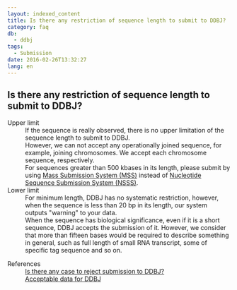 ```yaml
---
layout: indexed_content
title: Is there any restriction of sequence length to submit to DDBJ?
category: faq
db:
  - ddbj
tags: 
  - Submission
date: 2016-02-26T13:32:27
lang: en
---
```


## Is there any restriction of sequence length to submit to DDBJ?

<dl><dt>Upper limit</dt>
  <dd>If the sequence is really observed, there is no upper limitation of the sequence length to submit to DDBJ. <br>However, we can not accept any operationally joined sequence, for example, joining chromosomes. We accept each chromosome sequence, respectively. <br>For sequences greater than 500 kbases in its length, please submit by using <a href="/ddbj/mss-e.html">Mass Submission System (MSS)</a> instead of <a href="/ddbj/web-submission-e.html">Nucleotide Sequence Submission System (NSSS)</a>. </dd><dt>Lower limit</dt>
  <dd>For minimum length, DDBJ has no systematic restriction, however, when the sequence is less than 20 bp in its length, our system outputs "warning" to your data. <br>When the sequence has biological significance, even if it is a short sequence, DDBJ accepts the submission of it. However, we consider that more than fifteen bases would be required to describe something in general, such as full length of small RNA transcript, some of specific tag sequence and so on. </dd>
</dl>
<dl><dt>References</dt>
  <dd><a href="/faq/en/reject-submission-e.html">Is there any case to reject submission to DDBJ?</a></dd>
  <dd><a href="/documents/data-categories-e.html">Acceptable data for DDBJ</a></dd>
</dl>
